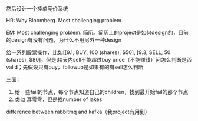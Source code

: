 然后设计一个挂单竞价系统


HR: Why Bloomberg. Most challenging problem.

EM: Most challenging problem. 简历。简历上的project是如何design的，目前的design有没有问题，为什么不用另外一种design


给一系列股票操作，比如[[9.1, BUY, 100 (shares), $50], [9.3, SELL, 50 (shares), $80]，但是30天内sell不能超过buy price（不能赚钱）问怎么判断是否valid；先假设只有buy，followup是如果有的有sell怎么判断


三面：

1. 给一些fail的节点，每个节点知道自己的children，找到最开始fail的那个节点
2. 类似 耳零零，但是找number of lakes

difference between rabbitmq and kafka（我project有用到）
